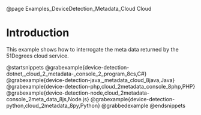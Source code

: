 @page Examples_DeviceDetection_Metadata_Cloud Cloud

# Introduction

This example shows how to interrogate the meta data returned by the 51Degrees cloud service.

@startsnippets
@grabexample{device-detection-dotnet,_cloud_2_metadata-_console_2_program_8cs,C#}
@grabexample{device-detection-java,_metadata_cloud_8java,Java}
@grabexample{device-detection-php,cloud_2metadata_console_8php,PHP}
@grabexample{device-detection-node,cloud_2metadata-console_2meta_data_8js,Node.js}
@grabexample{device-detection-python,cloud_2metadata_8py,Python}
@grabbedexample
@endsnippets
